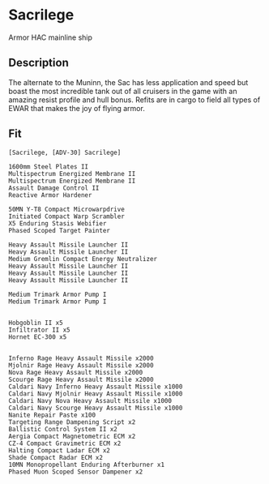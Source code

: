 # Sacrilege

Armor HAC mainline ship

## Description

The alternate to the Muninn, the Sac has less application and speed but boast the most incredible tank
out of all cruisers in the game with an amazing resist profile and hull bonus. Refits are in cargo to
field all types of EWAR that makes the joy of flying armor.

## Fit

```
[Sacrilege, [ADV-30] Sacrilege]

1600mm Steel Plates II
Multispectrum Energized Membrane II
Multispectrum Energized Membrane II
Assault Damage Control II
Reactive Armor Hardener

50MN Y-T8 Compact Microwarpdrive
Initiated Compact Warp Scrambler
X5 Enduring Stasis Webifier
Phased Scoped Target Painter

Heavy Assault Missile Launcher II
Heavy Assault Missile Launcher II
Medium Gremlin Compact Energy Neutralizer
Heavy Assault Missile Launcher II
Heavy Assault Missile Launcher II
Heavy Assault Missile Launcher II

Medium Trimark Armor Pump I
Medium Trimark Armor Pump I


Hobgoblin II x5
Infiltrator II x5
Hornet EC-300 x5


Inferno Rage Heavy Assault Missile x2000
Mjolnir Rage Heavy Assault Missile x2000
Nova Rage Heavy Assault Missile x2000
Scourge Rage Heavy Assault Missile x2000
Caldari Navy Inferno Heavy Assault Missile x1000
Caldari Navy Mjolnir Heavy Assault Missile x1000
Caldari Navy Nova Heavy Assault Missile x1000
Caldari Navy Scourge Heavy Assault Missile x1000
Nanite Repair Paste x100
Targeting Range Dampening Script x2
Ballistic Control System II x2
Aergia Compact Magnetometric ECM x2
CZ-4 Compact Gravimetric ECM x2
Halting Compact Ladar ECM x2
Shade Compact Radar ECM x2
10MN Monopropellant Enduring Afterburner x1
Phased Muon Scoped Sensor Dampener x2
```
